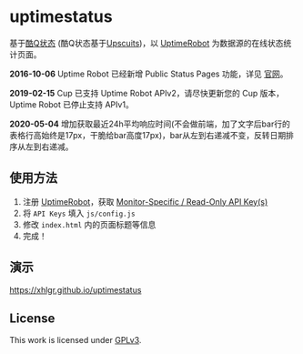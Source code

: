 # uptimestatus

基于[酷Q状态](https://github.com/CoolQ/Cup) (酷Q状态基于[Upscuits](https://github.com/digibart/upscuits))，以 [UptimeRobot](https://uptimerobot.com/) 为数据源的在线状态统计页面。

**2016-10-06** Uptime Robot 已经新增 Public Status Pages 功能，详见 [官网](https://blog.uptimerobot.com/introducing-public-status-pages-yay/)。

**2019-02-15** Cup 已支持 Uptime Robot APIv2，请尽快更新您的 Cup 版本，Uptime Robot 已停止支持 APIv1。

**2020-05-04** 增加获取最近24h平均响应时间(不会做前端，加了文字后bar行的表格行高始终是17px，干脆给bar高度17px)，bar从左到右递减不变，反转日期排序从左到右递减。

## 使用方法

1. 注册 [UptimeRobot](https://uptimerobot.com/)，获取 [Monitor-Specific / Read-Only API Key(s)](https://uptimerobot.com/dashboard.php#mySettings)
2. 将 `API Keys` 填入 `js/config.js`
3. 修改 `index.html` 内的页面标题等信息
4. 完成！

## 演示

https://xhlgr.github.io/uptimestatus

## License

This work is licensed under [GPLv3](https://github.com/CoolQ/Cup/blob/master/LICENSE).
